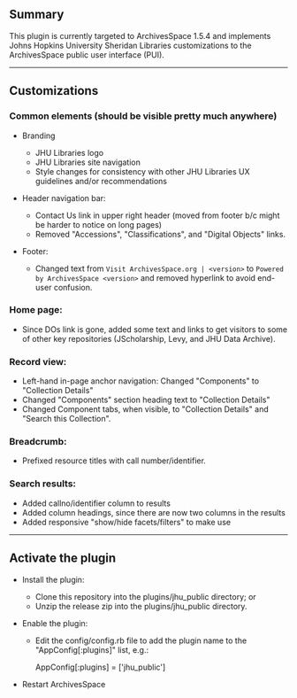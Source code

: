 ## Summary

This plugin is currently targeted to ArchivesSpace 1.5.4 and implements Johns
Hopkins University Sheridan Libraries customizations to the ArchivesSpace public
user interface (PUI).

---

## Customizations

### Common elements (should be visible pretty much anywhere)

  - Branding
    - JHU Libraries logo
    - JHU Libraries site navigation
    - Style changes for consistency with other JHU Libraries UX guidelines and/or recommendations

  - Header navigation bar:
    - Contact Us link in upper right header (moved from footer b/c might be harder to notice on long pages)
    - Removed "Accessions", "Classifications", and "Digital Objects" links.

  - Footer:
    - Changed text from `Visit ArchivesSpace.org | <version>` to `Powered by ArchivesSpace <version>` and removed hyperlink to avoid end-user confusion.

### Home page:
- Since DOs link is gone, added some text and links to get visitors to some of
other key repositories (JScholarship, Levy, and JHU Data Archive).

### Record view:
- Left-hand in-page anchor navigation: Changed "Components" to "Collection Details"
- Changed "Components" section heading text to "Collection Details"
- Changed Component tabs, when visible, to "Collection Details" and "Search this Collection".

### Breadcrumb:
- Prefixed resource titles with call number/identifier.

### Search results:
- Added callno/identifier column to results
- Added column headings, since there are now two columns in the results
- Added responsive "show/hide facets/filters" to make use

---

## Activate the plugin
- Install the plugin:
  - Clone this repository into the plugins/jhu_public directory; or
  - Unzip the release zip into the plugins/jhu_public directory.

- Enable the plugin:
  - Edit the config/config.rb file to add the plugin name to the "AppConfig[:plugins]" list, e.g.:

    AppConfig[:plugins] = ['jhu_public']

- Restart ArchivesSpace
